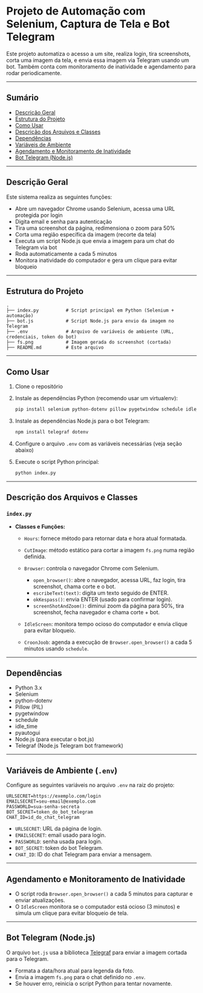 
# Projeto de Automação com Selenium, Captura de Tela e Bot Telegram

Este projeto automatiza o acesso a um site, realiza login, tira screenshots, corta uma imagem da tela, e envia essa imagem via Telegram usando um bot. Também conta com monitoramento de inatividade e agendamento para rodar periodicamente.

---

## Sumário

* [Descrição Geral](#descrição-geral)
* [Estrutura do Projeto](#estrutura-do-projeto)
* [Como Usar](#como-usar)
* [Descrição dos Arquivos e Classes](#descrição-dos-arquivos-e-classes)
* [Dependências](#dependências)
* [Variáveis de Ambiente](#variáveis-de-ambiente)
* [Agendamento e Monitoramento de Inatividade](#agendamento-e-monitoramento-de-inatividade)
* [Bot Telegram (Node.js)](#bot-telegram-nodejs)

---

## Descrição Geral

Este sistema realiza as seguintes funções:

* Abre um navegador Chrome usando Selenium, acessa uma URL protegida por login
* Digita email e senha para autenticação
* Tira uma screenshot da página, redimensiona o zoom para 50%
* Corta uma região específica da imagem (recorte da tela)
* Executa um script Node.js que envia a imagem para um chat do Telegram via bot
* Roda automaticamente a cada 5 minutos
* Monitora inatividade do computador e gera um clique para evitar bloqueio

---

## Estrutura do Projeto

```
.
├── index.py          # Script principal em Python (Selenium + automação)
├── bot.js            # Script Node.js para envio da imagem no Telegram
├── .env              # Arquivo de variáveis de ambiente (URL, credenciais, token do bot)
├── fs.png            # Imagem gerada do screenshot (cortada)
├── README.md         # Este arquivo
```

---

## Como Usar

1. Clone o repositório

2. Instale as dependências Python (recomendo usar um virtualenv):

   ```bash
   pip install selenium python-dotenv pillow pygetwindow schedule idle_time pyautogui
   ```

3. Instale as dependências Node.js para o bot Telegram:

   ```bash
   npm install telegraf dotenv
   ```

4. Configure o arquivo `.env` com as variáveis necessárias (veja seção abaixo)

5. Execute o script Python principal:

   ```bash
   python index.py
   ```

---

## Descrição dos Arquivos e Classes

### `index.py`

* **Classes e Funções:**

  * `Hours`: fornece método para retornar data e hora atual formatada.

  * `CutImage`: método estático para cortar a imagem `fs.png` numa região definida.

  * `Browser`: controla o navegador Chrome com Selenium.

    * `open_browser()`: abre o navegador, acessa URL, faz login, tira screenshot, chama corte e o bot.
    * `escribeText(text)`: digita um texto seguido de ENTER.
    * `okKespass()`: envia ENTER (usado para confirmar login).
    * `screenShotAndZoom()`: diminui zoom da página para 50%, tira screenshot, fecha navegador e chama corte + bot.

  * `IdleScreen`: monitora tempo ocioso do computador e envia clique para evitar bloqueio.

  * `CroonJoob`: agenda a execução de `Browser.open_browser()` a cada 5 minutos usando `schedule`.

---

## Dependências

* Python 3.x
* Selenium
* python-dotenv
* Pillow (PIL)
* pygetwindow
* schedule
* idle\_time
* pyautogui
* Node.js (para executar o bot.js)
* Telegraf (Node.js Telegram bot framework)

---

## Variáveis de Ambiente (`.env`)

Configure as seguintes variáveis no arquivo `.env` na raiz do projeto:

```
URLSECRET=https://exemplo.com/login
EMAILSECRET=seu-email@exemplo.com
PASSWORLD=sua-senha-secreta
BOT_SECRET=token_do_bot_telegram
CHAT_ID=id_do_chat_telegram
```

* `URLSECRET`: URL da página de login.
* `EMAILSECRET`: email usado para login.
* `PASSWORLD`: senha usada para login.
* `BOT_SECRET`: token do bot Telegram.
* `CHAT_ID`: ID do chat Telegram para enviar a mensagem.

---

## Agendamento e Monitoramento de Inatividade

* O script roda `Browser.open_browser()` a cada 5 minutos para capturar e enviar atualizações.
* O `IdleScreen` monitora se o computador está ocioso (3 minutos) e simula um clique para evitar bloqueio de tela.

---

## Bot Telegram (Node.js)

O arquivo `bot.js` usa a biblioteca [Telegraf](https://telegraf.js.org/) para enviar a imagem cortada para o Telegram.

* Formata a data/hora atual para legenda da foto.
* Envia a imagem `fs.png` para o chat definido no `.env`.
* Se houver erro, reinicia o script Python para tentar novamente.

